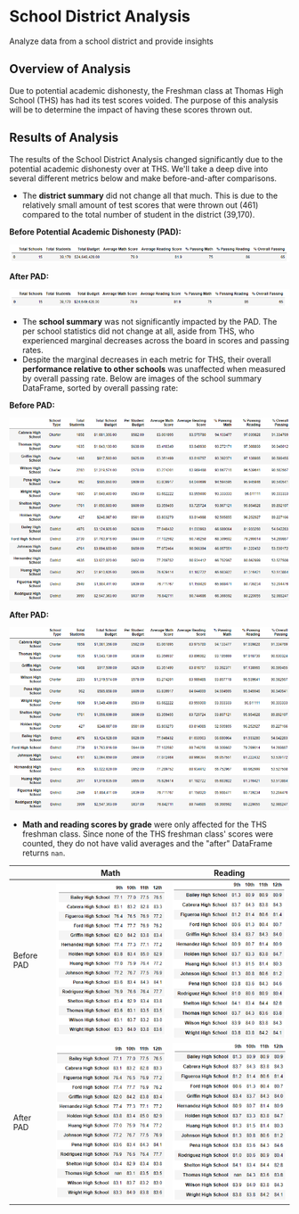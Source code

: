 # School District Analysis
Analyze data from a school district and provide insights



## Overview of Analysis

Due to potential academic dishonesty, the Freshman class at Thomas High School (THS) has had its test scores voided. The purpose of this analysis will be to determine the impact of having these scores thrown out.



## Results of Analysis

The results of the School District Analysis changed significantly due to the potential academic dishonesty over at THS. We'll take a deep dive into several different metrics below and make before-and-after comparisons.

- The **district summary** did not change all that much. This is due to the relatively small amount of test scores that were thrown out (461) compared to the total number of student in the district (39,170).

**Before Potential Academic Dishonesty (PAD):**

![district_summary_before](https://github.com/cdeanatx/School_District_Analysis/blob/main/Analysis_Images/district_summary_before.png)

**After PAD:**

![district_summary_after](https://github.com/cdeanatx/School_District_Analysis/blob/main/Analysis_Images/district_summary_after.png)

- The **school summary** was not significantly impacted by the PAD. The per school statistics did not change at all, aside from THS, who experienced marginal decreases across the board in scores and passing rates.
- Despite the marginal decreases in each metric for THS, their overall **performance relative to other schools** was unaffected when measured by overall passing rate. Below are images of the school summary DataFrame, sorted by overall passing rate:

**Before PAD:**

![school_summary_before](https://github.com/cdeanatx/School_District_Analysis/blob/main/Analysis_Images/school_summary_before.png)

**After PAD:**

![school_summary_after](https://github.com/cdeanatx/School_District_Analysis/blob/main/Analysis_Images/school_summary_after.png)

- **Math and reading scores by grade** were only affected for the THS freshman class. Since none of the THS freshman class' scores were counted, they do not have valid averages and the "after" DataFrame returns `nan`.

|            |                             Math                             |                           Reading                            |
| :--------- | :----------------------------------------------------------: | :----------------------------------------------------------: |
| Before PAD | ![math_by_grade_before](https://github.com/cdeanatx/School_District_Analysis/blob/main/Analysis_Images/math_by_grade_before.png) | ![read_by_grade_before](https://github.com/cdeanatx/School_District_Analysis/blob/main/Analysis_Images/read_by_grade_before.png) |
| After PAD  | ![math_by_grade_after](https://github.com/cdeanatx/School_District_Analysis/blob/main/Analysis_Images/math_by_grade_after.png) | ![read_by_grade_after](https://github.com/cdeanatx/School_District_Analysis/blob/main/Analysis_Images/read_by_grade_after.png) |

